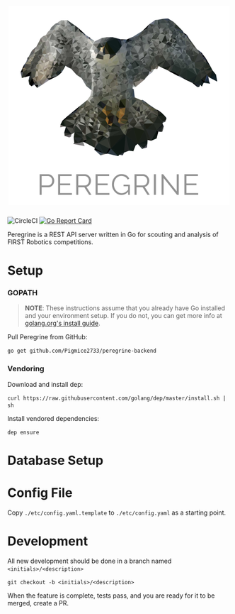 <h1 align="center"><img src="https://raw.githubusercontent.com/Pigmice2733/peregrine-logo/master/logo-with-text.png" alt="Peregrine"></h1>

![CircleCI](https://circleci.com/gh/Pigmice2733/peregrine-backend.svg?style=shield&circle-token=:circle-token)
[![Go Report Card](https://goreportcard.com/badge/github.com/Pigmice2733/peregrine-backend)](https://goreportcard.com/report/github.com/Pigmice2733/peregrine-backend)

Peregrine is a REST API server written in Go for scouting and analysis of FIRST Robotics competitions.

# Setup

### GOPATH

> **NOTE**: These instructions assume that you already have Go installed and your environment setup. If you do not, you can get more info at [golang.org's install guide](http://golang.org/doc/install).

Pull Peregrine from GitHub:

	go get github.com/Pigmice2733/peregrine-backend

### Vendoring

Download and install dep:

	curl https://raw.githubusercontent.com/golang/dep/master/install.sh | sh

Install vendored dependencies:

	dep ensure

# Database Setup

# Config File

Copy `./etc/config.yaml.template` to `./etc/config.yaml` as a starting point.

# Development

All new development should be done in a branch named `<initials>/<description>`

	git checkout -b <initials>/<description>

When the feature is complete, tests pass, and you are ready for it to be merged, create a PR.

